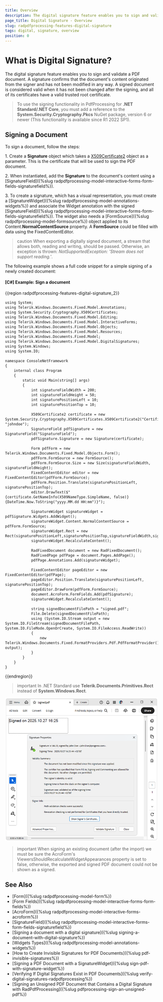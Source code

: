 ```yaml
---
title: Overview
description: The digital signature feature enables you to sign and validate a PDF document. 
page_title: Digital Signature - Overview
slug: radpdfprocessing-features-digital-signature
tags: digital, signature, overview
position: 0
---
```


# What is Digital Signature?

The digital signature feature enables you to sign and validate a PDF document. A signature confirms that the document's content originated from the signer and has not been modified in any way. A signed document is considered valid when it has not been changed after the signing, and all of its certificates have a valid trusted root certificate.

>To use the signing functionality in PdfProcessing for **.NET Standard/.NET Core**, you must add a reference to the **System.Security.Cryptography.Pkcs** NuGet package, version 6 or newer (This functionality is available since R1 2022 SP1).

## Signing a Document

To sign a document, follow the steps:

1\. Create a **Signature** object which takes a [X509Certificate2](https://msdn.microsoft.com/en-us/library/system.security.cryptography.x509certificates.x509certificate2(v=vs.110).aspx) object as a parameter. This is the certificate that will be used to sign the PDF document.

2\. When instantiated, add the **Signature** to the document's content using a [SignatureField]({%slug radpdfprocessing-model-interactive-forms-form-fields-signaturefield%}).

3\. To create a signature, which has a visual representation, you must create a [SignatureWidget]({%slug radpdfprocessing-model-annotations-widgets%}) and associate the Widget annotation with the signed [SignatureField]({%slug radpdfprocessing-model-interactive-forms-form-fields-signaturefield%}). The widget also needs a [FormSource]({%slug radpdfprocessing-model-formsource%}) object applied to its Content.**NormalContentSource** property. A **FormSource** could be filled with data using the FixedContentEditor.

>caution When exporting a digitally signed document, a stream that allows both, reading and writing, should be passed. Otherwise, an exception is thrown: *NotSupportedException: 'Stream does not support reading.'*.

The following example shows a full code snippet for a simple signing of a newly created document:

#### **[C#] Example: Sign a document**

{{region radpdfprocessing-features-digital-signature_2}}

    using System;
    using Telerik.Windows.Documents.Fixed.Model.Annotations;
    using System.Security.Cryptography.X509Certificates;
    using Telerik.Windows.Documents.Fixed.Model.Editing;
    using Telerik.Windows.Documents.Fixed.Model.InteractiveForms;
    using Telerik.Windows.Documents.Fixed.Model.Objects;
    using Telerik.Windows.Documents.Fixed.Model.Resources;
    using Telerik.Windows.Documents.Fixed.Model;
    using Telerik.Windows.Documents.Fixed.Model.DigitalSignatures;
    using System.Windows;
    using System.IO;

    namespace ConsoleNetFramework
    {
        internal class Program
        {
            static void Main(string[] args)
            {
                int signatureFieldWidth = 200;
                int signatureFieldHeight = 50;
                int signaturePositionLeft = 10;
                int signaturePositionTop = 10;

                X509Certificate2 certificate = new System.Security.Cryptography.X509Certificates.X509Certificate2("Certificate.pfx", "johndoe");
                SignatureField pdfSignature = new SignatureField("SignatureField");
                pdfSignature.Signature = new Signature(certificate);

                Form pdfForm = new Telerik.Windows.Documents.Fixed.Model.Objects.Form();
                pdfForm.FormSource = new FormSource();
                pdfForm.FormSource.Size = new Size(signatureFieldWidth, signatureFieldHeight);
                FixedContentEditor editor = new FixedContentEditor(pdfForm.FormSource);
                pdfForm.Position.Translate(signaturePositionLeft, signaturePositionTop);
                editor.DrawText($"{certificate.GetNameInfo(X509NameType.SimpleName, false)} {DateTime.Now.ToString("yyyy.MM.dd HH:mm")}");

                SignatureWidget signatureWidget = pdfSignature.Widgets.AddWidget();
                signatureWidget.Content.NormalContentSource = pdfForm.FormSource;
                signatureWidget.Rect = new Rect(signaturePositionLeft,signaturePositionTop,signatureFieldWidth,signatureFieldHeight);
                signatureWidget.RecalculateContent();

                RadFixedDocument document = new RadFixedDocument();
                RadFixedPage pdfPage = document.Pages.AddPage();
                pdfPage.Annotations.Add(signatureWidget);

                FixedContentEditor pageEditor = new FixedContentEditor(pdfPage);
                pageEditor.Position.Translate(signaturePositionLeft, signaturePositionTop);
                pageEditor.DrawForm(pdfForm.FormSource);
                document.AcroForm.FormFields.Add(pdfSignature);
                signatureWidget.RecalculateContent();

                string signedDocumentFilePath = "signed.pdf";
                File.Delete(signedDocumentFilePath);
                using (System.IO.Stream output = new System.IO.FileStream(signedDocumentFilePath, System.IO.FileMode.OpenOrCreate, System.IO.FileAccess.ReadWrite))
                {
                    new Telerik.Windows.Documents.Fixed.FormatProviders.Pdf.PdfFormatProvider().Export(document, output);
                }
            }
        }
    }

{{endregion}}

>important In .NET Standard use __Telerik.Documents.Primitives.Rect__ instead of __System.Windows.Rect__.

![Signed PDF](images/radpdfprocessing-features-digital-signature.png)

>important When signing an existing document (after the import) we must be sure the AcroForm's ViewersShouldRecalculateWidgetAppearances property is set to false, otherwise, the exported and signed PDF document could not be shown as a signed. 

## See Also

* [Form]({%slug radpdfprocessing-model-form%})
* [Form Fields]({%slug radpdfprocessing-model-interactive-forms-form-fields%})
* [AcroForm]({%slug radpdfprocessing-model-interactive-forms-acroform%})
* [SignatureField]({%slug radpdfprocessing-model-interactive-forms-form-fields-signaturefield%})
* [Signing a document with a digital signature]({%slug signing-a-document-with-digital-signature%})
* [Widgets Types]({%slug radpdfprocessing-model-annotations-widgets%})
* [How to Create Invisible Signatures for PDF Documents]({%slug pdf-invisible-signatures%})
* [Signing a PDF Document with a SignatureWidget]({%slug sign-pdf-with-signature-widget%})
* [Verifying If Digital Signatures Exist in PDF Documents]({%slug verify-digital-signatures-radpdfprocessing%})
* [Signing an Unsigned PDF Document that Contains a Digital Signature with RadPdfProcessing]({%slug pdfprocessing-sign-an-unsigned-pdf%})
